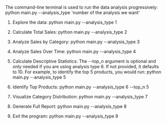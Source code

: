 The command-line terminal is used to run the data
analysis progressively:
python main.py --analysis_type 'number of the analysis we want'

1. Explore the data:
python main.py --analysis_type 1

2. Calculate Total Sales:
python main.py --analysis_type 2

3. Analyze Sales by Category:
python main.py --analysis_type 3

4. Analyze Sales Over Time:
python main.py --analysis_type 4

5. Calculate Descriptive Statistics:
The --top_n argument is optional and only needed if you are using analysis type 6. If not provided, it defaults to 10. For example, to identify the top 5 products, you would run:
python main.py --analysis_type 5

6. Identify Top Products:
python main.py --analysis_type 6 --top_n 5

7. Visualize Category Distribution:
python main.py --analysis_type 7

8. Generate Full Report:
python main.py --analysis_type 8

9. Exit the program:
python main.py --analysis_type 9
